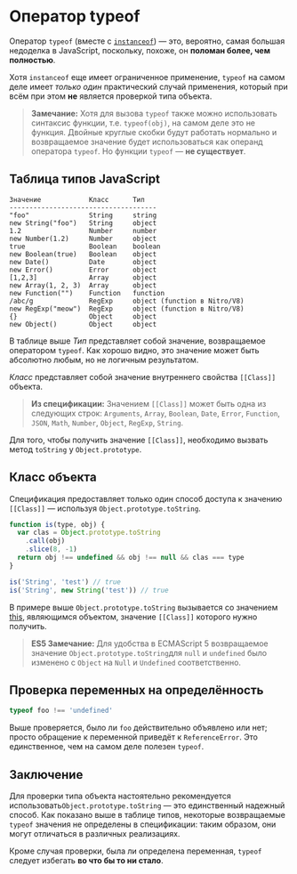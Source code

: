 # Оператор typeof

Оператор `typeof` (вместе с [`instanceof`](instanceof.md)) — это, вероятно, самая большая недоделка в JavaScript, поскольку, похоже, он **поломан более, чем полностью**.

Хотя `instanceof` еще имеет ограниченное применение, `typeof` на самом деле имеет _только один_ практический случай применения, который при всём при этом **не** является проверкой типа объекта.

> **Замечание:** Хотя для вызова `typeof` также можно использовать синтаксис функции, т.е. `typeof(obj)`, на самом деле это не функция. Двойные круглые скобки будут работать нормально и возвращаемое значение будет использоваться как операнд оператора `typeof`. Но функции `typeof` — **не существует**.

## Таблица типов JavaScript

```
Значение            Класс      Тип
-------------------------------------
"foo"               String     string
new String("foo")   String     object
1.2                 Number     number
new Number(1.2)     Number     object
true                Boolean    boolean
new Boolean(true)   Boolean    object
new Date()          Date       object
new Error()         Error      object
[1,2,3]             Array      object
new Array(1, 2, 3)  Array      object
new Function("")    Function   function
/abc/g              RegExp     object (function в Nitro/V8)
new RegExp("meow")  RegExp     object (function в Nitro/V8)
{}                  Object     object
new Object()        Object     object
```

В таблице выше _Тип_ представляет собой значение, возвращаемое оператором `typeof`. Как хорошо видно, это значение может быть абсолютно любым, но не логичным результатом.

_Класс_ представляет собой значение внутреннего свойства `[[Class]]` объекта.

> **Из спецификации:** Значением `[[Class]]` может быть одна из следующих строк: `Arguments`, `Array`, `Boolean`, `Date`, `Error`, `Function`, `JSON`, `Math`, `Number`, `Object`, `RegExp`, `String`.

Для того, чтобы получить значение `[[Class]]`, необходимо вызвать метод `toString` у `Object.prototype`.

## Класс объекта

Спецификация предоставляет только один способ доступа к значению `[[Class]]` — используя `Object.prototype.toString`.

```js
function is(type, obj) {
  var clas = Object.prototype.toString
    .call(obj)
    .slice(8, -1)
  return obj !== undefined && obj !== null && clas === type
}

is('String', 'test') // true
is('String', new String('test')) // true
```

В примере выше `Object.prototype.toString` вызывается со значением [this](../function/this.md), являющимся объектом, значение `[[Class]]` которого нужно получить.

> **ES5 Замечание:** Для удобства в ECMAScript 5 возвращаемое значение `Object.prototype.toString`для `null` и `undefined` было изменено с `Object` на `Null` и `Undefined` соответственно.

## Проверка переменных на определённость

```js
typeof foo !== 'undefined'
```

Выше проверяется, было ли `foo` действительно объявлено или нет; просто обращение к переменной приведёт к `ReferenceError`. Это единственное, чем на самом деле полезен `typeof`.

## Заключение

Для проверки типа объекта настоятельно рекомендуется использовать`Object.prototype.toString` — это единственный надежный способ. Как показано выше в таблице типов, некоторые возвращаемые `typeof` значения не определены в спецификации: таким образом, они могут отличаться в различных реализациях.

Кроме случая проверки, была ли определена переменная, `typeof` следует избегать **во что бы то ни стало**.
